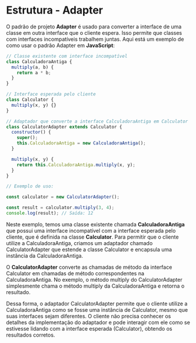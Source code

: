 # Estrutura - Adapter

O padrão de projeto **Adapter** é usado para converter a interface de uma classe em outra interface que o cliente espera. Isso permite que classes com interfaces incompatíveis trabalhem juntas. Aqui está um exemplo de como usar o padrão Adapter em **JavaScript**:

```javascript
// Classe existente com interface incompatível
class CalculadoraAntiga {
  multiply(a, b) {
    return a * b;
  }
}

// Interface esperada pelo cliente
class Calculator {
  multiply(x, y) {}
}

// Adaptador que converte a interface CalculadoraAntiga em Calculator
class CalculatorAdapter extends Calculator {
  constructor() {
    super();
    this.CalculadoraAntiga = new CalculadoraAntiga();
  }

  multiply(x, y) {
    return this.CalculadoraAntiga.multiply(x, y);
  }
}

// Exemplo de uso:

const calculator = new CalculatorAdapter();

const result = calculator.multiply(3, 4);
console.log(result); // Saída: 12
```

Neste exemplo, temos uma classe existente chamada **CalculadoraAntiga** que possui uma interface incompatível com a interface esperada pelo cliente, que é definida na classe **Calculator**. Para permitir que o cliente utilize a CalculadoraAntiga, criamos um adaptador chamado CalculatorAdapter que estende a classe Calculator e encapsula uma instância da CalculadoraAntiga.

O **CalculatorAdapter** converte as chamadas de método da interface Calculator em chamadas de método correspondentes na CalculadoraAntiga. No exemplo, o método multiply do CalculatorAdapter simplesmente chama o método multiply da CalculadoraAntiga e retorna o resultado.

Dessa forma, o adaptador CalculatorAdapter permite que o cliente utilize a CalculadoraAntiga como se fosse uma instância de Calculator, mesmo que suas interfaces sejam diferentes. O cliente não precisa conhecer os detalhes da implementação do adaptador e pode interagir com ele como se estivesse lidando com a interface esperada (Calculator), obtendo os resultados corretos.